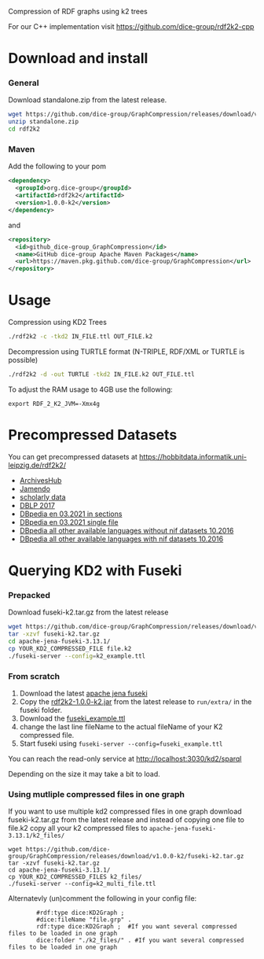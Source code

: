Compression of RDF graphs using k2 trees

For our C++ implementation visit https://github.com/dice-group/rdf2k2-cpp

# Download and install

### General

Download standalone.zip from the latest release. 
```bash
wget https://github.com/dice-group/GraphCompression/releases/download/v1.0.0-k2/standalone.zip
unzip standalone.zip
cd rdf2k2
```

### Maven

Add the following to your pom 
```XML
<dependency>
  <groupId>org.dice-group</groupId>
  <artifactId>rdf2k2</artifactId>
  <version>1.0.0-k2</version>
</dependency>
```

and 
```XML
<repository>
  <id>github_dice-group_GraphCompression</id>
  <name>GitHub dice-group Apache Maven Packages</name>
  <url>https://maven.pkg.github.com/dice-group/GraphCompression</url>
</repository>
```

# Usage

Compression using KD2 Trees
```bash
./rdf2k2 -c -tkd2 IN_FILE.ttl OUT_FILE.k2
```

Decompression using TURTLE format (N-TRIPLE, RDF/XML or TURTLE is possible)
```bash
./rdf2k2 -d -out TURTLE -tkd2 IN_FILE.k2 OUT_FILE.ttl
```

To adjust the RAM usage to 4GB use the following:

```
export RDF_2_K2_JVM=-Xmx4g
```

# Precompressed Datasets

You can get precompressed datasets at https://hobbitdata.informatik.uni-leipzig.de/rdf2k2/

* [ArchivesHub](https://hobbitdata.informatik.uni-leipzig.de/rdf2k2/archiveshub/)
* [Jamendo](https://hobbitdata.informatik.uni-leipzig.de/rdf2k2/jamendo/)
* [scholarly data](https://hobbitdata.informatik.uni-leipzig.de/rdf2k2/scholarlydata/)
* [DBLP 2017](https://hobbitdata.informatik.uni-leipzig.de/rdf2k2/dblp-2017/)
* [DBpedia en 03.2021 in sections](https://hobbitdata.informatik.uni-leipzig.de/rdf2k2/dbpedia-03_2021/dbpedia_sections/)
* [DBpedia en 03.2021 single file](https://hobbitdata.informatik.uni-leipzig.de/rdf2k2/dbpedia-03_2021/)
* [DBpedia all other available languages without nif datasets 10.2016](https://hobbitdata.informatik.uni-leipzig.de/rdf2k2/dbpedia-10_2016/)
* [DBpedia all other available languages with nif datasets 10.2016](https://hobbitdata.informatik.uni-leipzig.de/rdf2k2/dbpedia-10_2016-nif/)


# Querying KD2 with Fuseki

### Prepacked 

Download fuseki-k2.tar.gz from the latest release

```bash
wget https://github.com/dice-group/GraphCompression/releases/download/v1.0.0-k2/fuseki-k2.tar.gz
tar -xzvf fuseki-k2.tar.gz
cd apache-jena-fuseki-3.13.1/
cp YOUR_KD2_COMPRESSED_FILE file.k2
./fuseki-server --config=k2_example.ttl
```


### From scratch

1. Download the latest [apache jena fuseki](https://jena.apache.org/download/#jena-fuseki)
2. Copy the [rdf2k2-1.0.0-k2.jar](https://github.com/dice-group/GraphCompression/releases/download/v1.0.0-k2/rdf2k2-1.0.0-k2.jar) from the latest release to `run/extra/` in the fuseki folder. 
3. Download the [fuseki_example.ttl](https://github.com/dice-group/GraphCompression/blob/kd2/fuseki_example.ttl)
4. change the last line fileName to the actual fileName of your K2 compressed file. 
5. Start fuseki using `fuseki-server --config=fuseki_example.ttl` 

You can reach the read-only service at [http://localhost:3030/kd2/sparql](http://localhost:3030/kd2/sparql)

Depending on the size it may take a bit to load. 


### Using mutliple compressed files in one graph

If you want to use multiple kd2 compressed files in one graph download fuseki-k2.tar.gz from the latest release and 
instead of copying one file to file.k2 copy all your k2 compressed files to `apache-jena-fuseki-3.13.1/k2_files/`

```
wget https://github.com/dice-group/GraphCompression/releases/download/v1.0.0-k2/fuseki-k2.tar.gz
tar -xzvf fuseki-k2.tar.gz
cd apache-jena-fuseki-3.13.1/
cp YOUR_KD2_COMPRESSED_FILES k2_files/
./fuseki-server --config=k2_multi_file.ttl
```

Alternatevly (un)comment the following in your config file:
```
        #rdf:type dice:KD2Graph ;
        #dice:fileName "file.grp" .
        rdf:type dice:KD2Graph ;  #If you want several compressed files to be loaded in one graph
        dice:folder "./k2_files/" . #If you want several compressed files to be loaded in one graph
```
